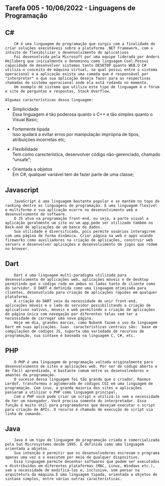 ## Tarefa 005 - 10/06/2022 - Linguagens de Programação

## C#<br>
        C# é uma linguagem de programação que surgiu com a finalidade de criar soluções executáveis sobre a plataforma .NET Framework, com o intuito de flexibilizar o desenvolvimento de aplicativos
        Foi desenvolvida pela Microsoft por uma equipe liderada por Anders Hejlsberg que inicialmente o denominou como linguagem Cool.Possui capacidade de desenvolver sistemas tanto DESKTOP quanto WEB.O C# utiliza o conceito de máquina virtual, na qual possui entre o sistema operacional e a aplicação existe uma camada que é responsável por "interpretar" o que sua aplicação deseja fazer para as respectivas chamadas do sistema operacional onde ela está rodando no momento.
        Um exemplo de sistema que utiliza este tipo de linguagem é o fórum e site de perguntas e respostas, Stack Overflow.
        
    Algumas características dessa linguagem:

* Simplicidade<br>
    Essa linguagem é tão poderosa quanto o C++ e tão simples quanto o Visual Basic;

* Fortemente tipada<br>
 Isso ajudará a evitar erros por manipulação imprópria de tipos, atribuições incorretas etc;

* Flexibilidade<br>
Tem como carecterística, desenvolver código não-gerenciado, chamado “unsafe”;

* Orientada a objetos<br>
Em C#, qualquer variável tem de fazer parte de uma classe;<br>

## Javascript
        JavaScript é uma linguagem bastante popular e se mantém no topo do ranking dentre as linguagens de programação. É uma linguagem flexível e multiforme e sua aplicação ocorre no desenvolvimento web e desenvolvimento de software.
        O JS atua na programação front-end, ou seja, a parte visual a aplicação geralmente um site ou um app,pode ser utilizado também no Back-end de aplicações de um banco de dados. 
        Sua utilidade é diversificada, pois permite usuários interagirem com uma página de forma dinâmica. Criar página na web e apps usando fireworks como auxiliadores na criação de aplicações, construir web servers e desenvolver aplicações e desenvolvimento de jogos que rodem no browser.

## Dart
        Dart é uma linguagem multi-paradigma utilizada para desenvolvimento de aplicações web, aplicações móveis e de desktop permitindo que o código rode em ambos os lados tanto do cliente como do servidor. O DART é definida como uma linguagem otimizada para clientes, desenvolvida para criação de aplicações rápidas em qualquer plataforma.
        A criação do DART veio da necessidade de unir front-end, aplicações móveis e o lado do servidor possibilitando a criação de aplicativos nativos, móveis e web permitindo a criação de aplicações de página única com navegação por diferentes telas sem ter a necessidade de carregar uma nova página.
        Hoje em dia, grandes marcas, como Nubank fazem o uso da linguagem Dart em suas aplicações. Suas  características centrais são:  base em compilações de códigos JS, suporta uma variedade de recursos de programação, sua sintaxe é baseada na linguagem C, C#, etc.

## PHP    
        O PHP é uma linguagem de programação voltada originalmente para desenvolvimento de sites e aplicações web. Por ser de código aberto e de fácil aprendizado, é bastante comum entre os desenvolvedores e amantes da programação.
        O sucesso dessa linguagem foi tão grande que o criador, Rasmus Lerdof, transformou o aglomerado de códigos CGI em uma linguagem de programação. Com isso, a grande maioria dos sites e aplicações passaram a utilizar o PHP como linguagem principal.
        Com o PHP você pode criar um script e utilizá-lo sem a necessidade de ter um navegador. Você precisa somente do interpretador. Essa função é muito útil para programadores que desejam executar o script para criação de APIs. O recurso é chamado de execução de script via linha de comando.

## Java
        Java é um tipo de linguagem de programação criada e comercializada pela Sun Microsystems desde 1995. É definida como uma linguagem orientada a objetos.
        Sua intenção é permitir que os desenvolvedores escrevam o programa apenas uma vez e o executem por meio de qualquer dispositivo.
        Essa linguagem permite desenhar softwares que podem ser executados e distribuídos em diferentes plataformas (MAC, Linux, Windows etc.), sem a necessidade de modificá-los e, inclusive, sem pensar na arquitetura da máquina.É uma linguagem tipada, orientada a objetos de sintaxe simples, entre várias outras características.
        


